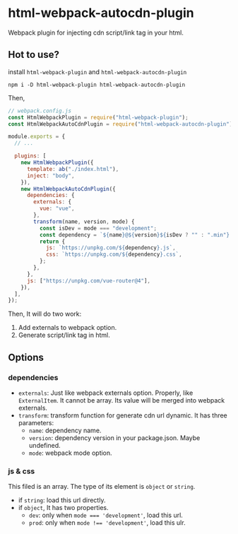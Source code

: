 # html-webpack-autocdn-plugin

Webpack plugin for injecting cdn script/link tag in your html.

## Hot to use?

install `html-webpack-plugin` and `html-webpack-autocdn-plugin`

```npm
npm i -D html-webpack-plugin html-webpack-autocdn-plugin
```

Then,

```javascript
// webpack.config.js
const HtmlWebpackPlugin = require("html-webpack-plugin");
const HtmlWebpackAutoCdnPlugin = require("html-webpack-autocdn-plugin");

module.exports = {
  // ...

  plugins: [
    new HtmlWebpackPlugin({
      template: ab("./index.html"),
      inject: "body",
    }),
    new HtmlWebpackAutoCdnPlugin({
      dependencies: {
        externals: {
          vue: "vue",
        },
        transform(name, version, mode) {
          const isDev = mode === "development";
          const dependency = `${name}@${version}${isDev ? "" : ".min"}.js`;
          return {
            js: `https://unpkg.com/${dependency}.js`,
            css: `https://unpkg.com/${dependency}.css`,
          };
        },
      },
      js: ["https://unpkg.com/vue-router@4"],
    }),
  ],
});
```

Then, It will do two work:

1. Add externals to webpack option.
2. Generate script/link tag in html.

## Options

### dependencies

- `externals`: Just like webpack externals option. Properly, like `ExternalItem`. It cannot be array. Its value will be merged into webpack externals.
- `transform`: transform function for generate cdn url dynamic. It has three parameters:
  - `name`: dependency name.
  - `version`: dependency version in your package.json. Maybe undefined.
  - `mode`: webpack mode option.

### js & css

This filed is an array. The type of its element is `object` or `string`.

- if `string`: load this url directly.
- if `object`, It has two properties.
  - `dev`: only when `mode === 'development'`, load this url.
  - `prod`: only when `mode !== 'development'`, load this ulr.
